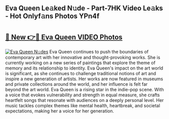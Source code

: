 ## Eva Queen Le𝚊ked N𝚞de - Part-7HK Video Le𝚊ks - Hot Onlyf𝚊ns Photos YPn4f

# <h2><a href="http://ab51494.deff.icu/?id=Eva+Queen">🔗 New 👉🔴 Eva Queen VIDEO Photos</a></h2>

[![Eva Queen N𝚞des](https://i.imgur.com/rIISA9y.gif)](http://ab51494.deff.icu/?id=Eva+Queen)
Eva Queen continues to push the boundaries of contemporary art with her innovative and thought-provoking works. She is currently working on a new series of paintings that explore the theme of memory and its relationship to identity. Eva Queen's impact on the art world is significant, as she continues to challenge traditional notions of art and inspire a new generation of artists. Her works are now featured in museums and private collections around the world, and her influence is felt far beyond the art world. Eva Queen is a rising star in the indie-pop scene. With a voice that evokes vulnerability and strength in equal measure, she crafts heartfelt songs that resonate with audiences on a deeply personal level. Her music tackles complex themes like mental health, heartbreak, and societal expectations, making her a voice for her generation.
